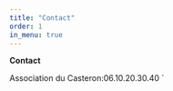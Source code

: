 ```yaml
---
title: "Contact"
order: 1
in_menu: true
---
```

**Contact**

Association du Casteron:06.10.20.30.40
` 